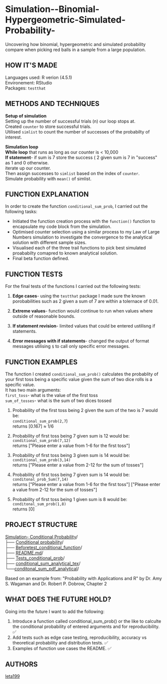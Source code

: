 # Simulation--Binomial-Hypergeometric-Simulated-Probability-
Uncovering how binomial, hypergeometric and simulated probability compare when picking red balls in a sample from a large population. 

## HOW IT'S MADE 
Languages used: R verion (4.5.1)    
Environement: RStudio  
Packages: `testthat`

## METHODS AND TECHNIQUES  
**Setup of simulation**   
Setting up the number of successful trials (n) our loop stops at.  
Created `counter` to store successful trials.   
Utilised `simlist` to count the number of successes of the probabilty of interest. 

**Simulation loop**  
**While loop** that runs  as long as our counter is < 10,000  
**If statement**- if sum is 7 store  the success ( 2 given sum is 7 in "success" as 1 and 0 otherwise.   
iterate up our counter.     
Then assign successes to `simlist` based on the index of `counter`.   
Simulate probability with `mean()` of simlist. 

## FUNCTION EXPLANATION

In order to create the function `conditional_sum_prob`, I carried out the following tasks:

- Initiated the function creation process with the `function()` function to encapsulate my code block from the simulation.
- Optimised counter selection using a similar process to my Law of Large Numbers simulation to investigate the convergence to the analytical solution with different sample sizes.
- Visualised each of the three trail functions to pick best simulated proababilty comapred to known analytical solution.
- Final beta function defined.

## FUNCTION TESTS 
For the final tests of the functions I carried out the following tests:   
1) **Edge cases**- using the `testthat` package I made sure the known porobabilities such as 2 given a sum of 7 are within a tolernace of 0.01. 

2) **Extreme values**- function would continue to run when values where outside of reasonable bounds.   

3) **If statement revision**- limited values that could be entered ustilisng if statements.   

4) **Error messages with if statements**- changed the output of format messages utilising `$` to call only specific error messages.

## FUNCTION EXAMPLES  
The function I created `conditional_sum_prob()` calculates the probablity of your first toss being a specific value given the sum of two dice rolls is a specific value.  
It has two main arguments:  
`first_toss`- what is the value of the first toss   
`sum_of_tosses`- what is the sum of two dices tossed   

1) Probability of the first toss being 2 given the sum of the two is 7 would be:  
`conditional_sum_prob(2,7`)   
returns [0.167] ≈ 1/6 

2) Probability of first toss being 7 given sum is 12 would be:  
`conditional_sum_prob(7,12)`  
returns  ["Please enter a value from 1-6 for the first toss"]

3) Probability of first toss being 3 given sum is 14 would be:  
`conditional_sum_prob(3,14)`  
returns ["Please enter a value from 2-12 for the sum of tosses"]

4) Probability of first toss being 7 given sum is 14 would be:  
`conditonal_prob_Sum(7,14)`  
returns  ["Please enter a value from 1-6 for the first toss"]
         ["Please enter a value from 2-12 for the sum of tosses"]
                    
6) Probability of first toss being 1 given sum is 8 would be:  
`conditonal_sum_prob(1,8)`  
returns [0]

 ## PROJECT STRUCTURE      
[Simulation- Conditional Probability](https://github.com/leta199/Simulation-Conditional-Probability)/  
├── [Conditional probability](https://github.com/leta199/Simulation-Conditional-Probability/blob/main/Conditional%20probability.r)/   
├── [Beforetest_conditional_function](https://github.com/leta199/Simulation-Conditional-Probability/blob/main/Beforetests_conditional_function.r)/  
├── [README.md](https://github.com/leta199/Simulation-Conditional-Probability/blob/main/README.md)/    
├── [Tests_conditional_prob](https://github.com/leta199/Simulation-Conditional-Probability/blob/main/Tests_conditional_prob.r)/  
├── [conditional_sum_analytical_tex](https://github.com/leta199/Simulation-Conditional-Probability/blob/main/conditional_sum.tex)/  
└──[conditonal_sum_pdf_analytical](https://github.com/leta199/Simulation-Conditional-Probability/blob/main/conditional_sum_analytical_pdf.pdf)/
  
Based on an example from:
"Probability with Applications and R" by Dr. Amy S. Wagaman and Dr. Robert P. Dobrow, Chapter 2

## WHAT DOES THE FUTURE HOLD?  
 Going into the future I want to add the following:  
 1) Introduce a function called conditional_sum_prob() or the like to calculte the conditional probability of entered arguments and for reproducibility.  ✅
 2) Add tests such as edge case testing, reproducibility, accuracy vs theoretical probability and distribution tests. ✅
 3) Examples of function use cases the README. ✅  

## AUTHORS   
[leta199](https://github.com/leta199)  

